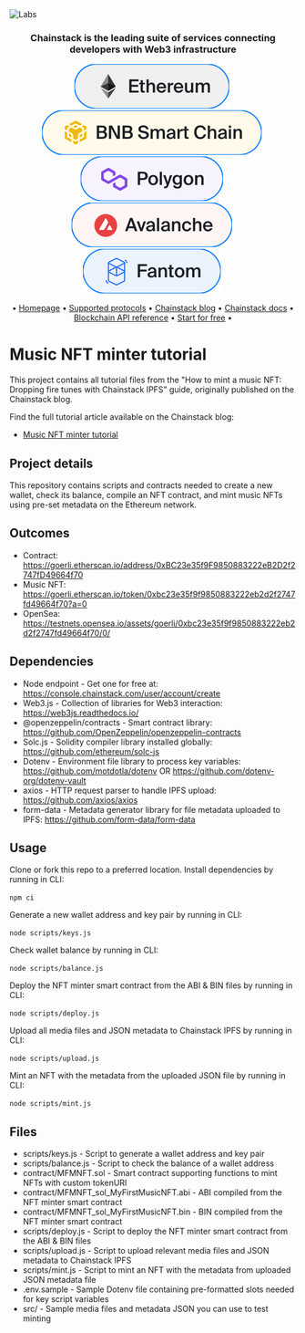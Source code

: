 <img width="1200" alt="Labs" src="https://user-images.githubusercontent.com/99700157/213291931-5a822628-5b8a-4768-980d-65f324985d32.png">

<p>
 <h3 align="center">Chainstack is the leading suite of services connecting developers with Web3 infrastructure</h3>
</p>

<p align="center">
  <a target="_blank" href="https://chainstack.com/build-better-with-ethereum/"><img src="https://github.com/soos3d/blockchain-badges/blob/main/protocols_badges/Ethereum.svg" /></a>&nbsp;  
  <a target="_blank" href="https://chainstack.com/build-better-with-bnb-smart-chain/"><img src="https://github.com/soos3d/blockchain-badges/blob/main/protocols_badges/BNB.svg" /></a>&nbsp;
  <a target="_blank" href="https://chainstack.com/build-better-with-polygon/"><img src="https://github.com/soos3d/blockchain-badges/blob/main/protocols_badges/Polygon.svg" /></a>&nbsp;
  <a target="_blank" href="https://chainstack.com/build-better-with-avalanche/"><img src="https://github.com/soos3d/blockchain-badges/blob/main/protocols_badges/Avalanche.svg" /></a>&nbsp;
  <a target="_blank" href="https://chainstack.com/build-better-with-fantom/"><img src="https://github.com/soos3d/blockchain-badges/blob/main/protocols_badges/Fantom.svg" /></a>&nbsp;
</p>

<p align="center">
  • <a target="_blank" href="https://chainstack.com/">Homepage</a> •
  <a target="_blank" href="https://chainstack.com/protocols/">Supported protocols</a> •
  <a target="_blank" href="https://chainstack.com/blog/">Chainstack blog</a> •
  <a target="_blank" href="https://docs.chainstack.com/quickstart/">Chainstack docs</a> •
  <a target="_blank" href="https://docs.chainstack.com/quickstart/">Blockchain API reference</a> •
  <a target="_blank" href="https://console.chainstack.com/user/account/create">Start for free</a> •
</p>

# Music NFT minter tutorial
This project contains all tutorial files from the "How to mint a music NFT: Dropping fire tunes with Chainstack IPFS" guide, originally published on the Chainstack blog.

Find the full tutorial article available on the Chainstack blog:
* [Music NFT minter tutorial](https://chainstack.com/how-to-mint-music-nft/)

## Project details
This repository contains scripts and contracts needed to create a new wallet, check its balance, compile an NFT contract, and mint music NFTs using pre-set metadata on the Ethereum network.

## Outcomes
* Contract: https://goerli.etherscan.io/address/0xBC23e35f9F9850883222eB2D2f2747fD49664f70
* Music NFT: https://goerli.etherscan.io/token/0xbc23e35f9f9850883222eb2d2f2747fd49664f70?a=0
* OpenSea: https://testnets.opensea.io/assets/goerli/0xbc23e35f9f9850883222eb2d2f2747fd49664f70/0/

## Dependencies
* Node endpoint - Get one for free at: https://console.chainstack.com/user/account/create
* Web3.js - Collection of libraries for Web3 interaction: https://web3js.readthedocs.io/
* @openzeppelin/contracts - Smart contract library: https://github.com/OpenZeppelin/openzeppelin-contracts
* Solc.js - Solidity compiler library installed globally: https://github.com/ethereum/solc-js
* Dotenv - Environment file library to process key variables: https://github.com/motdotla/dotenv OR https://github.com/dotenv-org/dotenv-vault
* axios - HTTP request parser to handle IPFS upload: https://github.com/axios/axios
* form-data - Metadata generator library for file metadata uploaded to IPFS: https://github.com/form-data/form-data

## Usage
Clone or fork this repo to a preferred location. Install dependencies by running in CLI:

`npm ci`

Generate a new wallet address and key pair by running in CLI:

`node scripts/keys.js`

Check wallet balance by running in CLI:

`node scripts/balance.js`

Deploy the NFT minter smart contract from the ABI & BIN files by running in CLI:

`node scripts/deploy.js`

Upload all media files and JSON metadata to Chainstack IPFS by running in CLI:

`node scripts/upload.js`

Mint an NFT with the metadata from the uploaded JSON file by running in CLI:

`node scripts/mint.js`

## Files
* scripts/keys.js - Script to generate a wallet address and key pair
* scripts/balance.js - Script to check the balance of a wallet address
* contract/MFMNFT.sol - Smart contract supporting functions to mint NFTs with custom tokenURI
* contract/MFMNFT_sol_MyFirstMusicNFT.abi - ABI compiled from the NFT minter smart contract
* contract/MFMNFT_sol_MyFirstMusicNFT.bin - BIN compiled from the NFT minter smart contract
* scripts/deploy.js - Script to deploy the NFT minter smart contract from the ABI & BIN files
* scripts/upload.js - Script to upload relevant media files and JSON metadata to Chainstack IPFS
* scripts/mint.js - Script to mint an NFT with the metadata from uploaded JSON metadata file
* .env.sample - Sample Dotenv file containing pre-formatted slots needed for key script variables
* src/ - Sample media files and metadata JSON you can use to test minting
